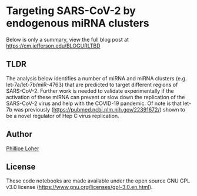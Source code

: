 # Targeting SARS-CoV-2 by endogenous miRNA clusters


Below is only a summary, view the full blog post at https://cm.jefferson.edu/BLOGURLTBD

TLDR
---------------
The analysis below identifies a number of miRNA and miRNA clusters (e.g. let-7a/let-7b/miR-4763) that are predicted to target different regions of SARS-CoV-2.  Further work is needed to validate experimentally if the activation of these miRNA can prevent or slow down the replication of the SARS-CoV-2 virus and help with the COVID-19 pandemic.  Of note is that let-7b was previously (https://pubmed.ncbi.nlm.nih.gov/22391672/) shown to be a novel regulator of Hep C virus replication.

Author
---------------
[Phillipe Loher](https://cm.jefferson.edu/staff-members/phillipe-loher/)

License
---------------
These code notebooks are made available under the open source GNU GPL v3.0 license (https://www.gnu.org/licenses/gpl-3.0.en.html).


